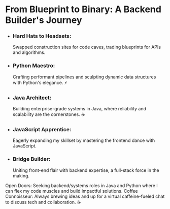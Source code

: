 # From Blueprint to Binary: A Backend Builder's Journey

- ### Hard Hats to Headsets:
  Swapped construction sites for code caves, trading blueprints for APIs and algorithms.
- ### Python Maestro:
  Crafting performant pipelines and sculpting dynamic data structures with Python's elegance. ⚡️
- ### Java Architect:
  Building enterprise-grade systems in Java, where reliability and scalability are the cornerstones. ☕️
- ### JavaScript Apprentice:
  Eagerly expanding my skillset by mastering the frontend dance with JavaScript.
- ### Bridge Builder:
  Uniting front-end flair with backend expertise, a full-stack force in the making.

  
Open Doors: Seeking backend/systems roles in Java and Python where I can flex my code muscles and build impactful solutions.
Coffee Connoisseur: Always brewing ideas and up for a virtual caffeine-fueled chat to discuss tech and collaboration. ☕️
